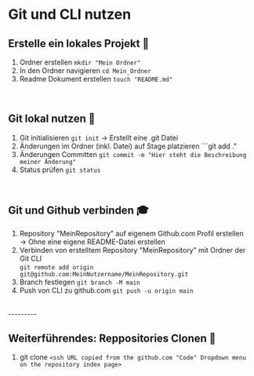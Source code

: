 # Git und CLI nutzen

## Erstelle ein lokales Projekt :ghost: 

1. Ordner erstellen ```mkdir "Mein Ordner"```
2. In den Ordner navigieren ```cd Mein_Ordner```
3. Readme Dokument erstellen ```touch "README.md"```

<br>

## Git lokal nutzen :floppy_disk:

1. Git initialisieren ```git init``` -> Erstellt eine .git Datei
2. Änderungen im Ordner (inkl. Datei) auf Stage platzieren ```git add ." 
3. Änderungen Committen ```git commit -m "Hier steht die Beschreibung meiner Änderung"```
4. Status prüfen ```git status```

<br>

## Git und Github verbinden :mortar_board:
1. Repository "MeinRepository" auf eigenem Github.com Profil erstellen <br>
-> Ohne eine eigene README-Datei erstellen
2. Verbinden von erstelltem Repository "MeinRepository" mit Ordner der Git CLI
<br>```git remote add origin git@github.com:MeinNutzername/MeinRepository.git```
3. Branch festlegen ```git branch -M main```
4. Push von CLI zu github.com ```git push -u origin main```

<br>
---------
<br>

## Weiterführendes: Reppositories Clonen :moyai:
1. git clone ```<ssh URL copied from the github.com "Code" Dropdown menu on the repository index page>```
